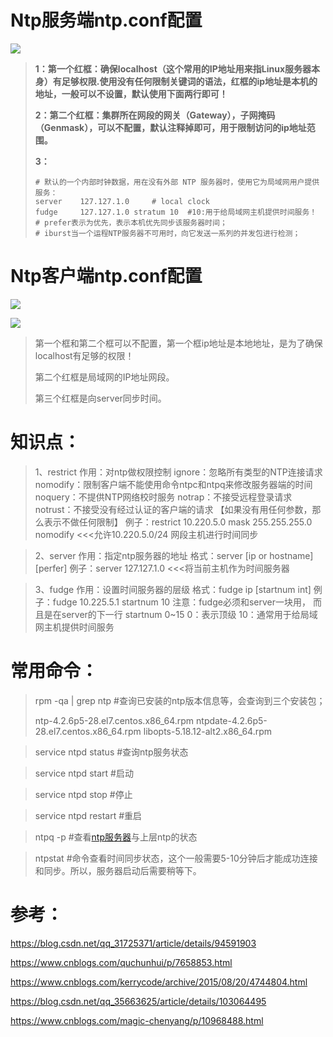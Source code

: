 # Ntp服务端ntp.conf配置

![](E:\GitStorage\bigdata\picture\20171013130739105562427169.png)

> **1：第一个红框：确保localhost（这个常用的IP地址用来指Linux服务器本身）有足够权限.使用没有任何限制关键词的语法，红框的ip地址是本机的地址，一般可以不设置，默认使用下面两行即可！**
>
> **2：第二个红框：集群所在网段的网关（Gateway），子网掩码（Genmask），可以不配置，默认注释掉即可，用于限制访问的ip地址范围。**
>
> **3：**
>
> ```
> # 默认的一个内部时钟数据，用在没有外部 NTP 服务器时，使用它为局域网用户提供服务：
> server    127.127.1.0     # local clock
> fudge     127.127.1.0 stratum 10	#10:用于给局域网主机提供时间服务！
> # prefer表示为优先，表示本机优先同步该服务器时间；
> # iburst当一个运程NTP服务器不可用时，向它发送一系列的并发包进行检测；
> ```

# Ntp客户端ntp.conf配置

![](E:\GitStorage\bigdata\picture\20171013130835090-2027496738.png)

![](E:\GitStorage\bigdata\picture\20171013130912324-1592177452.png)

> 第一个框和第二个框可以不配置，第一个框ip地址是本地地址，是为了确保localhost有足够的权限！
>
> 第二个红框是局域网的IP地址网段。
>
> 第三个红框是向server同步时间。

# 知识点：

> 1、restrict
> 作用：对ntp做权限控制
> ignore：忽略所有类型的NTP连接请求
> nomodify：限制客户端不能使用命令ntpc和ntpq来修改服务器端的时间
> noquery：不提供NTP网络校时服务
> notrap：不接受远程登录请求
> notrust：不接受没有经过认证的客户端的请求
> 【如果没有用任何参数，那么表示不做任何限制】
> 例子：restrict 10.220.5.0 mask 255.255.255.0 nomodify <<<允许10.220.5.0/24 网段主机进行时间同步

> 2、server
> 作用：指定ntp服务器的地址
> 格式：server [ip or hostname] [perfer]
> 例子：server 127.127.1.0 <<<将当前主机作为时间服务器

> 3、fudge
> 作用：设置时间服务器的层级
> 格式：fudge ip [startnum int]
> 例子：fudge 10.225.5.1 startnum 10
> 注意：fudge必须和server一块用， 而且是在server的下一行
> startnum
> 0~15
> 0：表示顶级
> 10：通常用于给局域网主机提供时间服务

# 常用命令：

> rpm -qa | grep ntp     #查询已安装的ntp版本信息等，会查询到三个安装包；
>
> ntp-4.2.6p5-28.el7.centos.x86_64.rpm 
> ntpdate-4.2.6p5-28.el7.centos.x86_64.rpm 
> libopts-5.18.12-alt2.x86_64.rpm

> service ntpd status    #查询ntp服务状态

> service ntpd start      #启动

> service ntpd stop      #停止

> service ntpd restart   #重启

> ntpq -p   #查看[ntp服务器](https://www.baidu.com/s?wd=ntp服务器&tn=24004469_oem_dg&rsv_dl=gh_pl_sl_csd)与上层ntp的状态

> ntpstat     #命令查看时间同步状态，这个一般需要5-10分钟后才能成功连接和同步。所以，服务器启动后需要稍等下。

# 参考：

<https://blog.csdn.net/qq_31725371/article/details/94591903>

<https://www.cnblogs.com/quchunhui/p/7658853.html>

<https://www.cnblogs.com/kerrycode/archive/2015/08/20/4744804.html>

<https://blog.csdn.net/qq_35663625/article/details/103064495>

<https://www.cnblogs.com/magic-chenyang/p/10968488.html>